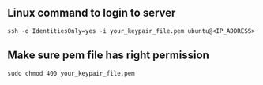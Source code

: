 ## Linux command to login to server
```
ssh -o IdentitiesOnly=yes -i your_keypair_file.pem ubuntu@<IP_ADDRESS>
```

## Make sure pem file has right permission
```
sudo chmod 400 your_keypair_file.pem
```
